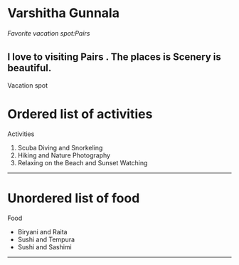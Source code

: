 # Varshitha Gunnala
###### Favorite vacation spot:Pairs
I love to visiting **Pairs** . The places is **Scenery** is beautiful.
---

Vacation spot
# Ordered list of activities 
Activities 
 1. Scuba Diving and Snorkeling
 2. Hiking and Nature Photography
 3. Relaxing on the Beach and Sunset Watching

 ---
 # Unordered list of food
 Food
 * Biryani and Raita
 * Sushi and Tempura
 * Sushi and Sashimi

---